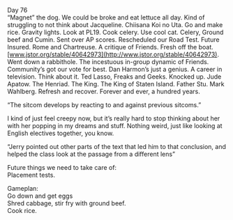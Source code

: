 Day 76   
“Magnet” the dog. We could be broke and eat lettuce all day. Kind of struggling to not think about Jacqueline. Chiisana Koi no Uta. Go and make rice. Gravity lights. Look at PL19. Cook celery. Use cool cat. Celery, Ground beef and Cumin. Sent over AP scores. Rescheduled our Road Test. Future Insured. Rome and Chartreuse. A critique of Friends. Fresh off the boat. [www.jstor.org/stable/40642973](http://www.jstor.org/stable/40642973). Went down a rabbithole. The incestuous in-group dynamic of Friends. Community’s got our vote for best. Dan Harmon’s just a genius. A career in television. Think about it. Ted Lasso, Freaks and Geeks. Knocked up. Jude Apatow. The Henriad. The King. The King of Staten Island. Father Stu. Mark Wahlberg. Refresh and recover. Forever and ever, a hundred years.

“The sitcom develops by reacting to and against previous sitcoms.”

I kind of just feel creepy now, but it’s really hard to stop thinking about her with her popping in my dreams and stuff. Nothing weird, just like looking at English electives together, you know.

“Jerry pointed out other parts of the text that led him to that conclusion, and helped the class look at the passage from a different lens”

Future things we need to take care of:  
Placement tests.

Gameplan:  
Go down and get eggs  
Shred cabbage, stir fry with ground beef.   
Cook rice.
